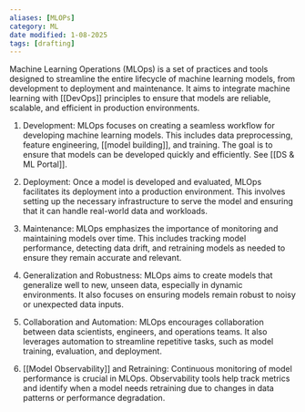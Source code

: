 ```yaml
---
aliases: [MLOPs]
category: ML
date modified: 1-08-2025
tags: [drafting]
---
```

Machine Learning Operations (MLOps) is a set of practices and tools designed to streamline the entire lifecycle of machine learning models, from development to deployment and maintenance. It aims to integrate machine learning with [[DevOps]] principles to ensure that models are reliable, scalable, and efficient in production environments. 

1. Development: MLOps focuses on creating a seamless workflow for developing machine learning models. This includes data preprocessing, feature engineering, [[model building]], and training. The goal is to ensure that models can be developed quickly and efficiently. See [[DS & ML Portal]].

2. Deployment: Once a model is developed and evaluated, MLOps facilitates its deployment into a production environment. This involves setting up the necessary infrastructure to serve the model and ensuring that it can handle real-world data and workloads.

3. Maintenance: MLOps emphasizes the importance of monitoring and maintaining models over time. This includes tracking model performance, detecting data drift, and retraining models as needed to ensure they remain accurate and relevant.

4. Generalization and Robustness: MLOps aims to create models that generalize well to new, unseen data, especially in dynamic environments. It also focuses on ensuring models remain robust to noisy or unexpected data inputs.

5. Collaboration and Automation: MLOps encourages collaboration between data scientists, engineers, and operations teams. It also leverages automation to streamline repetitive tasks, such as model training, evaluation, and deployment.

6. [[Model Observability]] and Retraining: Continuous monitoring of model performance is crucial in MLOps. Observability tools help track metrics and identify when a model needs retraining due to changes in data patterns or performance degradation.